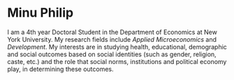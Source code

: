 # Minu Philip

I am a 4th year Doctoral Student in the Department of Economics at New York University. My research fields include *Applied Microeconomics* and *Development*. My interests are in studying health, educational, demographic and social outcomes based on social identities (such as gender, religion, caste, etc.) and the role that social norms, institutions and political economy play, in determining these outcomes.


